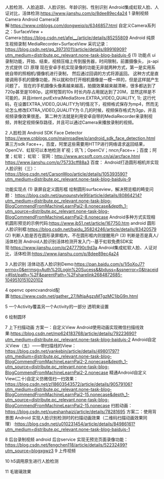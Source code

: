 人脸检测、人脸追踪、人脸识别、年龄识别、性别识别
Android集成虹软人脸、人证对比，活体检测:https://www.jianshu.com/p/8dee89ec4a24
1 录制视频Camera
Android Camera详解:https://www.cnblogs.com/dongweiq/p/6346857.html
自定义Camera系列之：SurfaceView + Camera:https://blog.csdn.net/afei__/article/details/85255809
Android 纯原生视频录制 MediaRecorder+SurfaceView 采坑记录：https://blog.csdn.net/qq_39731011/article/details/89916909?utm_medium=distribute.pc_relevant.none-task-blog-baidujs-6
(1) 功能点
ui
录制功能，开始、结束，视频压缩上传到服务器，时间限制，前置摄像头，
js-api方式提供
(2) 原理
现在安卓手机实现录像的功能无非就两种方式，第一是实用系统自带的照相机/摄像机进行录制，
然后通过回调的方式将源返回。
这种方式是直接调用手机的摄像功能，所以就和你打开相机摄像是一模一样的，但是这样就产生问题了，
现在的手机摄像头像素越来越高，拍摄效果越来越清晰，很多都达到了720p甚至是1080p，这样短暂的10s
时长内存占用就达到了20M，显然这样是不可能的，并且intent.putExtra(MediaStore.EXTRA_VIDEO_QUALITY, 1);
这行代码，在设置EXTRA_VIDEO_QUALITY为1的情况下，视频格式保存为mp4，然而无论怎么修改EXTRA_VIDEO_QUALITY为
0.几的时候，视频保存格式为3gp，并且视频录像效果很差。
第二种方法就是利用安卓自带的MediaRecorder来录制视频，并制定视频保存路径，并且可以通过Camera来播放录制的视频。


2 人脸检测
Android SDK
Face Detector
https://www.cnblogs.com/mainroadlee/p/android_sdk_face_detection.html
第三方sdk
Face++，百度，阿里这些需要用HTTP进行网络请求返回结果，OpenCV、虹软可以本地检测
旷视；讯飞；OpenCV；nncn;Face++；百度；阿里；虹软；
虹软：
官网：http://www.arcsoft.com.cn/ai/arcface.html
https://www.jianshu.com/p/75733cff88a3
百度：
Android打造圆形相机并实现人脸识别（三）：https://blog.csdn.net/CarsonWoo/article/details/105393590?utm_medium=distribute.pc_relevant.none-task-blog-baidujs-9

功能实现点
(1) 录屏自定义圆形框
绘制圆形surfaceview，解决预览框的畸变问题：
https://blog.csdn.net/qunqunstyle99/article/details/80864214?utm_medium=distribute.pc_relevant.none-task-blog-BlogCommendFromMachineLearnPai2-8.nonecase&depth_1-utm_source=distribute.pc_relevant.none-task-blog-BlogCommendFromMachineLearnPai2-8.nonecase
Android多种方式实现相机圆形预览的示例代码:https://www.jb51.net/article/167750.htm
android 圆形人脸识别框:https://blog.csdn.net/baidu_35824246/article/details/83420579
(2) 判断人脸是否在圆形录屏框内，不在圆形框内则提醒用户
(3) 判断是否是真人/活体检测
Android人脸识别活体检测开发入门--基于虹软免费SDK实现:https://www.jianshu.com/p/2477790c9d3a
Android集成虹软人脸、人证对比，活体检测:https://www.jianshu.com/p/8dee89ec4a24

3 人脸识别
活体动态人脸识别Demo:https://pan.baidu.com/s/1i5oXoJ7?errno=0&errmsg=Auth%20Login%20Sucess&&bduss=&ssnerror=0&traceid=#list/path=%2F&parentPath=%2Fsharelink2684872685-1049510151020102

4 openvc
opencvandroid配置:https://www.csdn.net/gather_27/MtjaAgzsMTgzMC1ibG9n.html

5 一个Activity覆盖另一个Activity的一部分
 透明来设置

6 绘制圆环

7 上下扫描动画
方案一：自定义View
Android使用动画实现微信扫描线效果:https://blog.csdn.net/mp624183768/article/details/79223690?utm_medium=distribute.pc_relevant.none-task-blog-baidujs-2
Android自定义View（五）——带扫描线的View：https://blog.csdn.net/yankebin/article/details/49801797?utm_medium=distribute.pc_relevant.none-task-blog-BlogCommendFromMachineLearnPai2-2.nonecase&depth_1-utm_source=distribute.pc_relevant.none-task-blog-BlogCommendFromMachineLearnPai2-2.nonecase
精通Android自定义View(二十)自定义仿微信扫一扫效果：https://blog.csdn.net/zl18603543572/article/details/90579106?utm_medium=distribute.pc_relevant.none-task-blog-BlogCommendFromMachineLearnPai2-15.nonecase&depth_1-utm_source=distribute.pc_relevant.none-task-blog-BlogCommendFromMachineLearnPai2-15.nonecase
扫脸动画：https://blog.csdn.net/xueshanhaizi/article/details/78281695
方案二：使用背景图
Android 实现人脸识别检测时的扫描动画效果（二维码扫描动画效果同理）:https://blog.csdn.net/u010231454/article/details/84986161?utm_medium=distribute.pc_relevant.none-task-blog-baidujs-1

8 后台录制视频
android 后台service 实现无预览页面录像功能：https://blog.csdn.net/fengchen118/article/details/52232499?utm_source=blogxgwz3
9 上传视频

10 h5调用原生进行人脸检测

11 毛玻璃效果